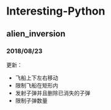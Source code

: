 # Interesting-Python
## alien_inversion
### 2018/08/23
更新：
* 飞船上下左右移动
* 限制飞船在矩形内
* 发射子弹并且删除已消失的子弹
* 限制子弹数量